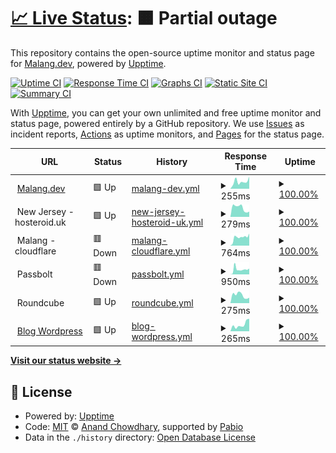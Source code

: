 # [📈 Live Status](https://malang-dev.github.io/upptime): <!--live status--> **🟧 Partial outage**

This repository contains the open-source uptime monitor and status page for [Malang.dev](https://malang.dev), powered by [Upptime](https://github.com/upptime/upptime).

[![Uptime CI](https://github.com/malang-dev/upptime/workflows/Uptime%20CI/badge.svg)](https://github.com/malang-dev/upptime/actions?query=workflow%3A%22Uptime+CI%22)
[![Response Time CI](https://github.com/malang-dev/upptime/workflows/Response%20Time%20CI/badge.svg)](https://github.com/malang-dev/upptime/actions?query=workflow%3A%22Response+Time+CI%22)
[![Graphs CI](https://github.com/malang-dev/upptime/workflows/Graphs%20CI/badge.svg)](https://github.com/malang-dev/upptime/actions?query=workflow%3A%22Graphs+CI%22)
[![Static Site CI](https://github.com/malang-dev/upptime/workflows/Static%20Site%20CI/badge.svg)](https://github.com/malang-dev/upptime/actions?query=workflow%3A%22Static+Site+CI%22)
[![Summary CI](https://github.com/malang-dev/upptime/workflows/Summary%20CI/badge.svg)](https://github.com/malang-dev/upptime/actions?query=workflow%3A%22Summary+CI%22)

With [Upptime](https://upptime.js.org), you can get your own unlimited and free uptime monitor and status page, powered entirely by a GitHub repository. We use [Issues](https://github.com/malang-dev/upptime/issues) as incident reports, [Actions](https://github.com/malang-dev/upptime/actions) as uptime monitors, and [Pages](https://malang-dev.github.io/upptime) for the status page.

<!--start: status pages-->
<!-- This summary is generated by Upptime (https://github.com/upptime/upptime) -->
<!-- Do not edit this manually, your changes will be overwritten -->
<!-- prettier-ignore -->
| URL | Status | History | Response Time | Uptime |
| --- | ------ | ------- | ------------- | ------ |
| <img alt="" src="https://icons.duckduckgo.com/ip3/malang.agency.ico" height="13"> [Malang.dev](https://malang.agency) | 🟩 Up | [malang-dev.yml](https://github.com/malang-dev/upptime/commits/HEAD/history/malang-dev.yml) | <details><summary><img alt="Response time graph" src="./graphs/malang-dev/response-time-week.png" height="20"> 255ms</summary><br><a href="https://status.malang.dev/history/malang-dev"><img alt="Response time 693" src="https://img.shields.io/endpoint?url=https%3A%2F%2Fraw.githubusercontent.com%2Fmalang-dev%2Fupptime%2FHEAD%2Fapi%2Fmalang-dev%2Fresponse-time.json"></a><br><a href="https://status.malang.dev/history/malang-dev"><img alt="24-hour response time 429" src="https://img.shields.io/endpoint?url=https%3A%2F%2Fraw.githubusercontent.com%2Fmalang-dev%2Fupptime%2FHEAD%2Fapi%2Fmalang-dev%2Fresponse-time-day.json"></a><br><a href="https://status.malang.dev/history/malang-dev"><img alt="7-day response time 255" src="https://img.shields.io/endpoint?url=https%3A%2F%2Fraw.githubusercontent.com%2Fmalang-dev%2Fupptime%2FHEAD%2Fapi%2Fmalang-dev%2Fresponse-time-week.json"></a><br><a href="https://status.malang.dev/history/malang-dev"><img alt="30-day response time 208" src="https://img.shields.io/endpoint?url=https%3A%2F%2Fraw.githubusercontent.com%2Fmalang-dev%2Fupptime%2FHEAD%2Fapi%2Fmalang-dev%2Fresponse-time-month.json"></a><br><a href="https://status.malang.dev/history/malang-dev"><img alt="1-year response time 693" src="https://img.shields.io/endpoint?url=https%3A%2F%2Fraw.githubusercontent.com%2Fmalang-dev%2Fupptime%2FHEAD%2Fapi%2Fmalang-dev%2Fresponse-time-year.json"></a></details> | <details><summary><a href="https://status.malang.dev/history/malang-dev">100.00%</a></summary><a href="https://status.malang.dev/history/malang-dev"><img alt="All-time uptime 97.78%" src="https://img.shields.io/endpoint?url=https%3A%2F%2Fraw.githubusercontent.com%2Fmalang-dev%2Fupptime%2FHEAD%2Fapi%2Fmalang-dev%2Fuptime.json"></a><br><a href="https://status.malang.dev/history/malang-dev"><img alt="24-hour uptime 100.00%" src="https://img.shields.io/endpoint?url=https%3A%2F%2Fraw.githubusercontent.com%2Fmalang-dev%2Fupptime%2FHEAD%2Fapi%2Fmalang-dev%2Fuptime-day.json"></a><br><a href="https://status.malang.dev/history/malang-dev"><img alt="7-day uptime 100.00%" src="https://img.shields.io/endpoint?url=https%3A%2F%2Fraw.githubusercontent.com%2Fmalang-dev%2Fupptime%2FHEAD%2Fapi%2Fmalang-dev%2Fuptime-week.json"></a><br><a href="https://status.malang.dev/history/malang-dev"><img alt="30-day uptime 100.00%" src="https://img.shields.io/endpoint?url=https%3A%2F%2Fraw.githubusercontent.com%2Fmalang-dev%2Fupptime%2FHEAD%2Fapi%2Fmalang-dev%2Fuptime-month.json"></a><br><a href="https://status.malang.dev/history/malang-dev"><img alt="1-year uptime 97.78%" src="https://img.shields.io/endpoint?url=https%3A%2F%2Fraw.githubusercontent.com%2Fmalang-dev%2Fupptime%2FHEAD%2Fapi%2Fmalang-dev%2Fuptime-year.json"></a></details>
| <img alt="" src="https://icons.duckduckgo.com/ip3/null.ico" height="13"> New Jersey - hosteroid.uk | 🟩 Up | [new-jersey-hosteroid-uk.yml](https://github.com/malang-dev/upptime/commits/HEAD/history/new-jersey-hosteroid-uk.yml) | <details><summary><img alt="Response time graph" src="./graphs/new-jersey-hosteroid-uk/response-time-week.png" height="20"> 279ms</summary><br><a href="https://status.malang.dev/history/new-jersey-hosteroid-uk"><img alt="Response time 215" src="https://img.shields.io/endpoint?url=https%3A%2F%2Fraw.githubusercontent.com%2Fmalang-dev%2Fupptime%2FHEAD%2Fapi%2Fnew-jersey-hosteroid-uk%2Fresponse-time.json"></a><br><a href="https://status.malang.dev/history/new-jersey-hosteroid-uk"><img alt="24-hour response time 164" src="https://img.shields.io/endpoint?url=https%3A%2F%2Fraw.githubusercontent.com%2Fmalang-dev%2Fupptime%2FHEAD%2Fapi%2Fnew-jersey-hosteroid-uk%2Fresponse-time-day.json"></a><br><a href="https://status.malang.dev/history/new-jersey-hosteroid-uk"><img alt="7-day response time 279" src="https://img.shields.io/endpoint?url=https%3A%2F%2Fraw.githubusercontent.com%2Fmalang-dev%2Fupptime%2FHEAD%2Fapi%2Fnew-jersey-hosteroid-uk%2Fresponse-time-week.json"></a><br><a href="https://status.malang.dev/history/new-jersey-hosteroid-uk"><img alt="30-day response time 205" src="https://img.shields.io/endpoint?url=https%3A%2F%2Fraw.githubusercontent.com%2Fmalang-dev%2Fupptime%2FHEAD%2Fapi%2Fnew-jersey-hosteroid-uk%2Fresponse-time-month.json"></a><br><a href="https://status.malang.dev/history/new-jersey-hosteroid-uk"><img alt="1-year response time 215" src="https://img.shields.io/endpoint?url=https%3A%2F%2Fraw.githubusercontent.com%2Fmalang-dev%2Fupptime%2FHEAD%2Fapi%2Fnew-jersey-hosteroid-uk%2Fresponse-time-year.json"></a></details> | <details><summary><a href="https://status.malang.dev/history/new-jersey-hosteroid-uk">100.00%</a></summary><a href="https://status.malang.dev/history/new-jersey-hosteroid-uk"><img alt="All-time uptime 99.86%" src="https://img.shields.io/endpoint?url=https%3A%2F%2Fraw.githubusercontent.com%2Fmalang-dev%2Fupptime%2FHEAD%2Fapi%2Fnew-jersey-hosteroid-uk%2Fuptime.json"></a><br><a href="https://status.malang.dev/history/new-jersey-hosteroid-uk"><img alt="24-hour uptime 100.00%" src="https://img.shields.io/endpoint?url=https%3A%2F%2Fraw.githubusercontent.com%2Fmalang-dev%2Fupptime%2FHEAD%2Fapi%2Fnew-jersey-hosteroid-uk%2Fuptime-day.json"></a><br><a href="https://status.malang.dev/history/new-jersey-hosteroid-uk"><img alt="7-day uptime 100.00%" src="https://img.shields.io/endpoint?url=https%3A%2F%2Fraw.githubusercontent.com%2Fmalang-dev%2Fupptime%2FHEAD%2Fapi%2Fnew-jersey-hosteroid-uk%2Fuptime-week.json"></a><br><a href="https://status.malang.dev/history/new-jersey-hosteroid-uk"><img alt="30-day uptime 100.00%" src="https://img.shields.io/endpoint?url=https%3A%2F%2Fraw.githubusercontent.com%2Fmalang-dev%2Fupptime%2FHEAD%2Fapi%2Fnew-jersey-hosteroid-uk%2Fuptime-month.json"></a><br><a href="https://status.malang.dev/history/new-jersey-hosteroid-uk"><img alt="1-year uptime 99.86%" src="https://img.shields.io/endpoint?url=https%3A%2F%2Fraw.githubusercontent.com%2Fmalang-dev%2Fupptime%2FHEAD%2Fapi%2Fnew-jersey-hosteroid-uk%2Fuptime-year.json"></a></details>
| <img alt="" src="https://icons.duckduckgo.com/ip3/null.ico" height="13"> Malang - cloudflare | 🟥 Down | [malang-cloudflare.yml](https://github.com/malang-dev/upptime/commits/HEAD/history/malang-cloudflare.yml) | <details><summary><img alt="Response time graph" src="./graphs/malang-cloudflare/response-time-week.png" height="20"> 764ms</summary><br><a href="https://status.malang.dev/history/malang-cloudflare"><img alt="Response time 769" src="https://img.shields.io/endpoint?url=https%3A%2F%2Fraw.githubusercontent.com%2Fmalang-dev%2Fupptime%2FHEAD%2Fapi%2Fmalang-cloudflare%2Fresponse-time.json"></a><br><a href="https://status.malang.dev/history/malang-cloudflare"><img alt="24-hour response time 657" src="https://img.shields.io/endpoint?url=https%3A%2F%2Fraw.githubusercontent.com%2Fmalang-dev%2Fupptime%2FHEAD%2Fapi%2Fmalang-cloudflare%2Fresponse-time-day.json"></a><br><a href="https://status.malang.dev/history/malang-cloudflare"><img alt="7-day response time 764" src="https://img.shields.io/endpoint?url=https%3A%2F%2Fraw.githubusercontent.com%2Fmalang-dev%2Fupptime%2FHEAD%2Fapi%2Fmalang-cloudflare%2Fresponse-time-week.json"></a><br><a href="https://status.malang.dev/history/malang-cloudflare"><img alt="30-day response time 819" src="https://img.shields.io/endpoint?url=https%3A%2F%2Fraw.githubusercontent.com%2Fmalang-dev%2Fupptime%2FHEAD%2Fapi%2Fmalang-cloudflare%2Fresponse-time-month.json"></a><br><a href="https://status.malang.dev/history/malang-cloudflare"><img alt="1-year response time 769" src="https://img.shields.io/endpoint?url=https%3A%2F%2Fraw.githubusercontent.com%2Fmalang-dev%2Fupptime%2FHEAD%2Fapi%2Fmalang-cloudflare%2Fresponse-time-year.json"></a></details> | <details><summary><a href="https://status.malang.dev/history/malang-cloudflare">100.00%</a></summary><a href="https://status.malang.dev/history/malang-cloudflare"><img alt="All-time uptime 95.30%" src="https://img.shields.io/endpoint?url=https%3A%2F%2Fraw.githubusercontent.com%2Fmalang-dev%2Fupptime%2FHEAD%2Fapi%2Fmalang-cloudflare%2Fuptime.json"></a><br><a href="https://status.malang.dev/history/malang-cloudflare"><img alt="24-hour uptime 99.99%" src="https://img.shields.io/endpoint?url=https%3A%2F%2Fraw.githubusercontent.com%2Fmalang-dev%2Fupptime%2FHEAD%2Fapi%2Fmalang-cloudflare%2Fuptime-day.json"></a><br><a href="https://status.malang.dev/history/malang-cloudflare"><img alt="7-day uptime 100.00%" src="https://img.shields.io/endpoint?url=https%3A%2F%2Fraw.githubusercontent.com%2Fmalang-dev%2Fupptime%2FHEAD%2Fapi%2Fmalang-cloudflare%2Fuptime-week.json"></a><br><a href="https://status.malang.dev/history/malang-cloudflare"><img alt="30-day uptime 98.87%" src="https://img.shields.io/endpoint?url=https%3A%2F%2Fraw.githubusercontent.com%2Fmalang-dev%2Fupptime%2FHEAD%2Fapi%2Fmalang-cloudflare%2Fuptime-month.json"></a><br><a href="https://status.malang.dev/history/malang-cloudflare"><img alt="1-year uptime 95.30%" src="https://img.shields.io/endpoint?url=https%3A%2F%2Fraw.githubusercontent.com%2Fmalang-dev%2Fupptime%2FHEAD%2Fapi%2Fmalang-cloudflare%2Fuptime-year.json"></a></details>
| <img alt="" src="https://icons.duckduckgo.com/ip3/null.ico" height="13"> Passbolt | 🟥 Down | [passbolt.yml](https://github.com/malang-dev/upptime/commits/HEAD/history/passbolt.yml) | <details><summary><img alt="Response time graph" src="./graphs/passbolt/response-time-week.png" height="20"> 950ms</summary><br><a href="https://status.malang.dev/history/passbolt"><img alt="Response time 1020" src="https://img.shields.io/endpoint?url=https%3A%2F%2Fraw.githubusercontent.com%2Fmalang-dev%2Fupptime%2FHEAD%2Fapi%2Fpassbolt%2Fresponse-time.json"></a><br><a href="https://status.malang.dev/history/passbolt"><img alt="24-hour response time 721" src="https://img.shields.io/endpoint?url=https%3A%2F%2Fraw.githubusercontent.com%2Fmalang-dev%2Fupptime%2FHEAD%2Fapi%2Fpassbolt%2Fresponse-time-day.json"></a><br><a href="https://status.malang.dev/history/passbolt"><img alt="7-day response time 950" src="https://img.shields.io/endpoint?url=https%3A%2F%2Fraw.githubusercontent.com%2Fmalang-dev%2Fupptime%2FHEAD%2Fapi%2Fpassbolt%2Fresponse-time-week.json"></a><br><a href="https://status.malang.dev/history/passbolt"><img alt="30-day response time 1100" src="https://img.shields.io/endpoint?url=https%3A%2F%2Fraw.githubusercontent.com%2Fmalang-dev%2Fupptime%2FHEAD%2Fapi%2Fpassbolt%2Fresponse-time-month.json"></a><br><a href="https://status.malang.dev/history/passbolt"><img alt="1-year response time 1020" src="https://img.shields.io/endpoint?url=https%3A%2F%2Fraw.githubusercontent.com%2Fmalang-dev%2Fupptime%2FHEAD%2Fapi%2Fpassbolt%2Fresponse-time-year.json"></a></details> | <details><summary><a href="https://status.malang.dev/history/passbolt">100.00%</a></summary><a href="https://status.malang.dev/history/passbolt"><img alt="All-time uptime 95.45%" src="https://img.shields.io/endpoint?url=https%3A%2F%2Fraw.githubusercontent.com%2Fmalang-dev%2Fupptime%2FHEAD%2Fapi%2Fpassbolt%2Fuptime.json"></a><br><a href="https://status.malang.dev/history/passbolt"><img alt="24-hour uptime 99.99%" src="https://img.shields.io/endpoint?url=https%3A%2F%2Fraw.githubusercontent.com%2Fmalang-dev%2Fupptime%2FHEAD%2Fapi%2Fpassbolt%2Fuptime-day.json"></a><br><a href="https://status.malang.dev/history/passbolt"><img alt="7-day uptime 100.00%" src="https://img.shields.io/endpoint?url=https%3A%2F%2Fraw.githubusercontent.com%2Fmalang-dev%2Fupptime%2FHEAD%2Fapi%2Fpassbolt%2Fuptime-week.json"></a><br><a href="https://status.malang.dev/history/passbolt"><img alt="30-day uptime 98.87%" src="https://img.shields.io/endpoint?url=https%3A%2F%2Fraw.githubusercontent.com%2Fmalang-dev%2Fupptime%2FHEAD%2Fapi%2Fpassbolt%2Fuptime-month.json"></a><br><a href="https://status.malang.dev/history/passbolt"><img alt="1-year uptime 95.45%" src="https://img.shields.io/endpoint?url=https%3A%2F%2Fraw.githubusercontent.com%2Fmalang-dev%2Fupptime%2FHEAD%2Fapi%2Fpassbolt%2Fuptime-year.json"></a></details>
| <img alt="" src="https://icons.duckduckgo.com/ip3/null.ico" height="13"> Roundcube | 🟩 Up | [roundcube.yml](https://github.com/malang-dev/upptime/commits/HEAD/history/roundcube.yml) | <details><summary><img alt="Response time graph" src="./graphs/roundcube/response-time-week.png" height="20"> 275ms</summary><br><a href="https://status.malang.dev/history/roundcube"><img alt="Response time 241" src="https://img.shields.io/endpoint?url=https%3A%2F%2Fraw.githubusercontent.com%2Fmalang-dev%2Fupptime%2FHEAD%2Fapi%2Froundcube%2Fresponse-time.json"></a><br><a href="https://status.malang.dev/history/roundcube"><img alt="24-hour response time 189" src="https://img.shields.io/endpoint?url=https%3A%2F%2Fraw.githubusercontent.com%2Fmalang-dev%2Fupptime%2FHEAD%2Fapi%2Froundcube%2Fresponse-time-day.json"></a><br><a href="https://status.malang.dev/history/roundcube"><img alt="7-day response time 275" src="https://img.shields.io/endpoint?url=https%3A%2F%2Fraw.githubusercontent.com%2Fmalang-dev%2Fupptime%2FHEAD%2Fapi%2Froundcube%2Fresponse-time-week.json"></a><br><a href="https://status.malang.dev/history/roundcube"><img alt="30-day response time 211" src="https://img.shields.io/endpoint?url=https%3A%2F%2Fraw.githubusercontent.com%2Fmalang-dev%2Fupptime%2FHEAD%2Fapi%2Froundcube%2Fresponse-time-month.json"></a><br><a href="https://status.malang.dev/history/roundcube"><img alt="1-year response time 241" src="https://img.shields.io/endpoint?url=https%3A%2F%2Fraw.githubusercontent.com%2Fmalang-dev%2Fupptime%2FHEAD%2Fapi%2Froundcube%2Fresponse-time-year.json"></a></details> | <details><summary><a href="https://status.malang.dev/history/roundcube">100.00%</a></summary><a href="https://status.malang.dev/history/roundcube"><img alt="All-time uptime 99.88%" src="https://img.shields.io/endpoint?url=https%3A%2F%2Fraw.githubusercontent.com%2Fmalang-dev%2Fupptime%2FHEAD%2Fapi%2Froundcube%2Fuptime.json"></a><br><a href="https://status.malang.dev/history/roundcube"><img alt="24-hour uptime 100.00%" src="https://img.shields.io/endpoint?url=https%3A%2F%2Fraw.githubusercontent.com%2Fmalang-dev%2Fupptime%2FHEAD%2Fapi%2Froundcube%2Fuptime-day.json"></a><br><a href="https://status.malang.dev/history/roundcube"><img alt="7-day uptime 100.00%" src="https://img.shields.io/endpoint?url=https%3A%2F%2Fraw.githubusercontent.com%2Fmalang-dev%2Fupptime%2FHEAD%2Fapi%2Froundcube%2Fuptime-week.json"></a><br><a href="https://status.malang.dev/history/roundcube"><img alt="30-day uptime 100.00%" src="https://img.shields.io/endpoint?url=https%3A%2F%2Fraw.githubusercontent.com%2Fmalang-dev%2Fupptime%2FHEAD%2Fapi%2Froundcube%2Fuptime-month.json"></a><br><a href="https://status.malang.dev/history/roundcube"><img alt="1-year uptime 99.88%" src="https://img.shields.io/endpoint?url=https%3A%2F%2Fraw.githubusercontent.com%2Fmalang-dev%2Fupptime%2FHEAD%2Fapi%2Froundcube%2Fuptime-year.json"></a></details>
| <img alt="" src="https://icons.duckduckgo.com/ip3/blog.malang.agency.ico" height="13"> [Blog Wordpress](https://blog.malang.agency) | 🟩 Up | [blog-wordpress.yml](https://github.com/malang-dev/upptime/commits/HEAD/history/blog-wordpress.yml) | <details><summary><img alt="Response time graph" src="./graphs/blog-wordpress/response-time-week.png" height="20"> 265ms</summary><br><a href="https://status.malang.dev/history/blog-wordpress"><img alt="Response time 793" src="https://img.shields.io/endpoint?url=https%3A%2F%2Fraw.githubusercontent.com%2Fmalang-dev%2Fupptime%2FHEAD%2Fapi%2Fblog-wordpress%2Fresponse-time.json"></a><br><a href="https://status.malang.dev/history/blog-wordpress"><img alt="24-hour response time 494" src="https://img.shields.io/endpoint?url=https%3A%2F%2Fraw.githubusercontent.com%2Fmalang-dev%2Fupptime%2FHEAD%2Fapi%2Fblog-wordpress%2Fresponse-time-day.json"></a><br><a href="https://status.malang.dev/history/blog-wordpress"><img alt="7-day response time 265" src="https://img.shields.io/endpoint?url=https%3A%2F%2Fraw.githubusercontent.com%2Fmalang-dev%2Fupptime%2FHEAD%2Fapi%2Fblog-wordpress%2Fresponse-time-week.json"></a><br><a href="https://status.malang.dev/history/blog-wordpress"><img alt="30-day response time 220" src="https://img.shields.io/endpoint?url=https%3A%2F%2Fraw.githubusercontent.com%2Fmalang-dev%2Fupptime%2FHEAD%2Fapi%2Fblog-wordpress%2Fresponse-time-month.json"></a><br><a href="https://status.malang.dev/history/blog-wordpress"><img alt="1-year response time 793" src="https://img.shields.io/endpoint?url=https%3A%2F%2Fraw.githubusercontent.com%2Fmalang-dev%2Fupptime%2FHEAD%2Fapi%2Fblog-wordpress%2Fresponse-time-year.json"></a></details> | <details><summary><a href="https://status.malang.dev/history/blog-wordpress">100.00%</a></summary><a href="https://status.malang.dev/history/blog-wordpress"><img alt="All-time uptime 97.76%" src="https://img.shields.io/endpoint?url=https%3A%2F%2Fraw.githubusercontent.com%2Fmalang-dev%2Fupptime%2FHEAD%2Fapi%2Fblog-wordpress%2Fuptime.json"></a><br><a href="https://status.malang.dev/history/blog-wordpress"><img alt="24-hour uptime 100.00%" src="https://img.shields.io/endpoint?url=https%3A%2F%2Fraw.githubusercontent.com%2Fmalang-dev%2Fupptime%2FHEAD%2Fapi%2Fblog-wordpress%2Fuptime-day.json"></a><br><a href="https://status.malang.dev/history/blog-wordpress"><img alt="7-day uptime 100.00%" src="https://img.shields.io/endpoint?url=https%3A%2F%2Fraw.githubusercontent.com%2Fmalang-dev%2Fupptime%2FHEAD%2Fapi%2Fblog-wordpress%2Fuptime-week.json"></a><br><a href="https://status.malang.dev/history/blog-wordpress"><img alt="30-day uptime 100.00%" src="https://img.shields.io/endpoint?url=https%3A%2F%2Fraw.githubusercontent.com%2Fmalang-dev%2Fupptime%2FHEAD%2Fapi%2Fblog-wordpress%2Fuptime-month.json"></a><br><a href="https://status.malang.dev/history/blog-wordpress"><img alt="1-year uptime 97.76%" src="https://img.shields.io/endpoint?url=https%3A%2F%2Fraw.githubusercontent.com%2Fmalang-dev%2Fupptime%2FHEAD%2Fapi%2Fblog-wordpress%2Fuptime-year.json"></a></details>

<!--end: status pages-->

[**Visit our status website →**](https://malang-dev.github.io/upptime)

## 📄 License

- Powered by: [Upptime](https://github.com/upptime/upptime)
- Code: [MIT](./LICENSE) © [Anand Chowdhary](https://anandchowdhary.com), supported by [Pabio](https://pabio.com)
- Data in the `./history` directory: [Open Database License](https://opendatacommons.org/licenses/odbl/1-0/)
